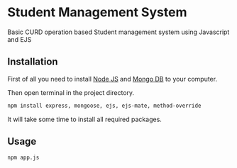 # Student Management System

Basic CURD operation based Student management system using Javascript and EJS

## Installation

First of all you need to install [Node JS](https://nodejs.org/) and [Mongo DB](https://www.mongodb.com/try/download/community) to your computer.

Then open terminal in the project directory.

```bash
npm install express, mongoose, ejs, ejs-mate, method-override
```
It will take some time to install all required packages.

## Usage

```
npm app.js
```
